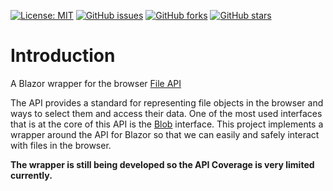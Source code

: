 [![License: MIT](https://img.shields.io/badge/License-MIT-yellow.svg)](/LICENSE.md)
[![GitHub issues](https://img.shields.io/github/issues/KristofferStrube/Blazor.FileAPI)](https://github.com/KristofferStrube/Blazor.FileAPI/issues)
[![GitHub forks](https://img.shields.io/github/forks/KristofferStrube/Blazor.FileAPI)](https://github.com/KristofferStrube/Blazor.FileAPI/network/members)
[![GitHub stars](https://img.shields.io/github/stars/KristofferStrube/Blazor.FileAPI)](https://github.com/KristofferStrube/Blazor.FileAPI/stargazers)

<!--[![NuGet Downloads (official NuGet)](https://img.shields.io/nuget/dt/KristofferStrube.Blazor.FileAPI?label=NuGet%20Downloads)](https://www.nuget.org/packages/KristofferStrube.Blazor.FileAPI/)  -->

# Introduction
A Blazor wrapper for the browser [File API](https://www.w3.org/TR/FileAPI/)

The API provides a standard for representing file objects in the browser and ways to select them and access their data. One of the most used interfaces that is at the core of this API is the [Blob](https://www.w3.org/TR/FileAPI/#dfn-Blob) interface. This project implements a wrapper around the API for Blazor so that we can easily and safely interact with files in the browser.

**The wrapper is still being developed so the API Coverage is very limited currently.**
